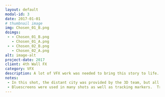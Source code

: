 ```yaml
---
layout: default
modal-id: 3
date: 2017-01-01
# thumbnail image
img: Chosen_01_B.png
doimgs:
 - - Chosen_01_B.png
   - Chosen_01_A.png
 - - Chosen_02_B.png
   - Chosen_02_A.png
alt: image-alt
project-date: 2017
client: 4th Wall FX
category: VFX
description: A lot of VFX work was needed to bring this story to life.  Our team was priviledged to do a lot of this work on the first season.
notes:
 - In this shot, the distant city was provided by the 3D team, but all the comp work (tracking, object/people removal, synthetic reflections) was my responsibility.
 - Bluescreens were used in many shots as well as tracking markers.  Tracking markers had to be removed and bluescreens needed to be replaced by our 3D environments.
---
```

